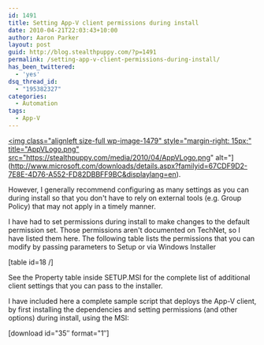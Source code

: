```yaml
---
id: 1491
title: Setting App-V client permissions during install
date: 2010-04-21T22:03:43+10:00
author: Aaron Parker
layout: post
guid: http://blog.stealthpuppy.com/?p=1491
permalink: /setting-app-v-client-permissions-during-install/
has_been_twittered:
  - 'yes'
dsq_thread_id:
  - "195382327"
categories:
  - Automation
tags:
  - App-V
---
```

<a rel="attachment wp-att-1479" href="https://stealthpuppy.com/virtualisation/dynamic-suite-composition-and-short-names/attachment/appvlogo-png"><img class="alignleft size-full wp-image-1479" style="margin-right: 15px;" title="AppVLogo.png" src="https://stealthpuppy.com/media/2010/04/AppVLogo.png" alt="](http://www.microsoft.com/downloads/details.aspx?familyid=67CDF9D2-7E8E-4D76-A552-FD82DBBFF9BC&displaylang=en).

However, I generally recommend configuring as many settings as you can during install so that you don't have to rely on external tools (e.g. Group Policy) that may not apply in a timely manner.

I have had to set permissions during install to make changes to the default permission set. Those permissions aren't documented on TechNet, so I have listed them here. The following table lists the permissions that you can modify by passing parameters to Setup or via Windows Installer

[table id=18 /]

See the Property table inside SETUP.MSI for the complete list of additional client settings that you can pass to the installer.

I have included here a complete sample script that deploys the App-V client, by first installing the dependencies and setting permissions (and other options) during install, using the MSI:

<p class="download">
  [download id="35&#8243; format="1&#8243;]
</p>